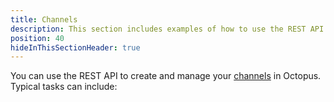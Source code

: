 ```yaml
---
title: Channels
description: This section includes examples of how to use the REST API to create and manage channels in Octopus.
position: 40
hideInThisSectionHeader: true
---
```


You can use the REST API to create and manage your [channels](/docs/releases/channels/index.md) in Octopus. Typical tasks can include:
